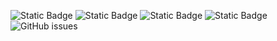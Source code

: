 ![Static Badge](https://img.shields.io/badge/blacklists-60-000000) ![Static Badge](https://img.shields.io/badge/blacklisted-2781316-cc0000) ![Static Badge](https://img.shields.io/badge/whitelisted-2242-00CC00) ![Static Badge](https://img.shields.io/badge/streaming_blacklist-28106-000000) ![GitHub issues](https://img.shields.io/github/issues/fabriziosalmi/blacklists)
